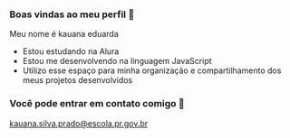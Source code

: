 ### Boas vindas ao meu perfil 💙

Meu nome é kauana eduarda 

- Estou estudando na Alura
- Estou me desenvolvendo na linguagem JavaScript
- Utilizo esse espaço para minha organização e compartilhamento dos meus projetos desenvolvidos

### Você pode entrar em contato comigo 📧

kauana.silva.prado@escola.pr.gov.br
